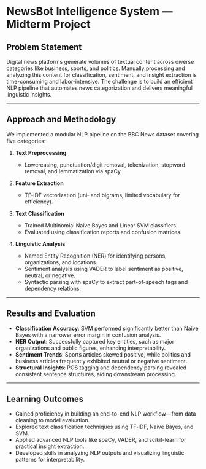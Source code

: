 # NewsBot Intelligence System — Midterm Project

## Problem Statement
Digital news platforms generate volumes of textual content across diverse categories like business, sports, and politics. Manually processing and analyzing this content for classification, sentiment, and insight extraction is time-consuming and labor-intensive. The challenge is to build an efficient NLP pipeline that automates news categorization and delivers meaningful linguistic insights.

---

## Approach and Methodology
We implemented a modular NLP pipeline on the BBC News dataset covering five categories:

1. **Text Preprocessing**
   - Lowercasing, punctuation/digit removal, tokenization, stopword removal, and lemmatization via spaCy.

2. **Feature Extraction**
   - TF‑IDF vectorization (uni‑ and bigrams, limited vocabulary for efficiency).

3. **Text Classification**
   - Trained Multinomial Naive Bayes and Linear SVM classifiers.
   - Evaluated using classification reports and confusion matrices.

4. **Linguistic Analysis**
   - Named Entity Recognition (NER) for identifying persons, organizations, and locations.
   - Sentiment analysis using VADER to label sentiment as positive, neutral, or negative.
   - Syntactic parsing with spaCy to extract part-of-speech tags and dependency relations.

---

## Results and Evaluation
- **Classification Accuracy**: SVM performed significantly better than Naive Bayes with a narrower error margin in confusion analysis.
- **NER Output**: Successfully captured key entities, such as major organizations and public figures, enhancing interpretability.
- **Sentiment Trends**: Sports articles skewed positive, while politics and business articles frequently exhibited neutral or negative sentiment.
- **Structural Insights**: POS tagging and dependency parsing revealed consistent sentence structures, aiding downstream processing.

---

## Learning Outcomes
- Gained proficiency in building an end-to-end NLP workflow—from data cleaning to model evaluation.
- Explored text classification techniques using TF‑IDF, Naive Bayes, and SVM.
- Applied advanced NLP tools like spaCy, VADER, and scikit-learn for practical insight extraction.
- Developed skills in analyzing NLP outputs and visualizing linguistic patterns for interpretability.

